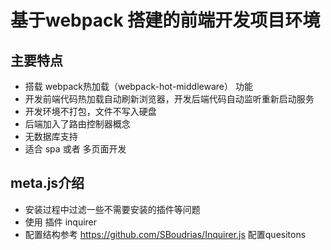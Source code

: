 # 基于webpack 搭建的前端开发项目环境

## 主要特点
- 搭载 webpack热加载（webpack-hot-middleware） 功能
- 开发前端代码热加载自动刷新浏览器，开发后端代码自动监听重新启动服务
- 开发环境不打包，文件不写入硬盘
- 后端加入了路由控制器概念
- 无数据库支持
- 适合 spa 或者 多页面开发

## meta.js介绍
- 安装过程中过滤一些不需要安装的插件等问题
- 使用 插件 inquirer
- 配置结构参考 https://github.com/SBoudrias/Inquirer.js 配置quesitons